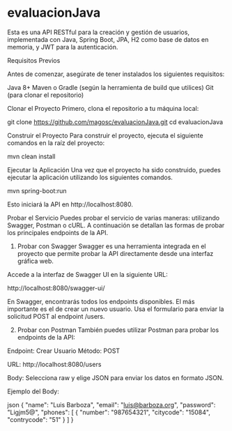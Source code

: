 # evaluacionJava
Esta es una API RESTful para la creación y gestión de usuarios, implementada con Java, Spring Boot, JPA, H2 como base de datos en memoria, y JWT para la autenticación.

Requisitos Previos

Antes de comenzar, asegúrate de tener instalados los siguientes requisitos:

Java 8+
Maven o Gradle (según la herramienta de build que utilices)
Git (para clonar el repositorio)

Clonar el Proyecto
Primero, clona el repositorio a tu máquina local:

git clone https://github.com/magosc/evaluacionJava.git
cd evaluacionJava

Construir el Proyecto
Para construir el proyecto, ejecuta el siguiente comandos en la raíz del proyecto:

mvn clean install

Ejecutar la Aplicación
Una vez que el proyecto ha sido construido, puedes ejecutar la aplicación utilizando los siguientes comandos.

mvn spring-boot:run

Esto iniciará la API en http://localhost:8080.

Probar el Servicio
Puedes probar el servicio de varias maneras: utilizando Swagger, Postman o cURL. A continuación se detallan las formas de probar los principales endpoints de la API.

1. Probar con Swagger
Swagger es una herramienta integrada en el proyecto que permite probar la API directamente desde una interfaz gráfica web.

Accede a la interfaz de Swagger UI en la siguiente URL:

http://localhost:8080/swagger-ui/

En Swagger, encontrarás todos los endpoints disponibles. El más importante es el de crear un nuevo usuario. Usa el formulario para enviar la solicitud POST al endpoint /users.

2. Probar con Postman
También puedes utilizar Postman para probar los endpoints de la API:

Endpoint: Crear Usuario
Método: POST

URL: http://localhost:8080/users

Body: Selecciona raw y elige JSON para enviar los datos en formato JSON.

Ejemplo del Body:

json
{
  "name": "Luis Barboza",
  "email": "luis@barboza.org",
  "password": "Ligjm5@",
  "phones": [
    {
      "number": "987654321",
      "citycode": "15084",
      "contrycode": "51"
    }
  ]
}
